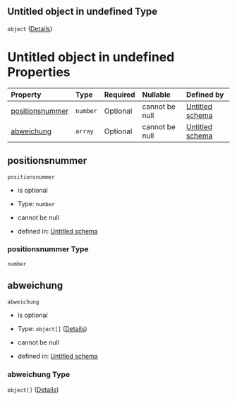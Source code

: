 ## Untitled object in undefined Type

`object` ([Details](rueckmeldungsposition.md))

# Untitled object in undefined Properties

| Property                            | Type     | Required | Nullable       | Defined by                                                                                                                                                                                                             |
| :---------------------------------- | :------- | :------- | :------------- | :--------------------------------------------------------------------------------------------------------------------------------------------------------------------------------------------------------------------- |
| [positionsnummer](#positionsnummer) | `number` | Optional | cannot be null | [Untitled schema](rueckmeldungsposition-properties-positionsnummer.md "https://raw.githubusercontent.com/conuti-gmbh/bo4e-schema/master/schemas/v1/com/Rueckmeldungsposition.schema.json#/properties/positionsnummer") |
| [abweichung](#abweichung)           | `array`  | Optional | cannot be null | [Untitled schema](rueckmeldungsposition-properties-abweichung.md "https://raw.githubusercontent.com/conuti-gmbh/bo4e-schema/master/schemas/v1/com/Rueckmeldungsposition.schema.json#/properties/abweichung")           |

## positionsnummer



`positionsnummer`

*   is optional

*   Type: `number`

*   cannot be null

*   defined in: [Untitled schema](rueckmeldungsposition-properties-positionsnummer.md "https://raw.githubusercontent.com/conuti-gmbh/bo4e-schema/master/schemas/v1/com/Rueckmeldungsposition.schema.json#/properties/positionsnummer")

### positionsnummer Type

`number`

## abweichung



`abweichung`

*   is optional

*   Type: `object[]` ([Details](abweichung.md))

*   cannot be null

*   defined in: [Untitled schema](rueckmeldungsposition-properties-abweichung.md "https://raw.githubusercontent.com/conuti-gmbh/bo4e-schema/master/schemas/v1/com/Rueckmeldungsposition.schema.json#/properties/abweichung")

### abweichung Type

`object[]` ([Details](abweichung.md))
